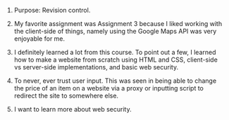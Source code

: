 1) Purpose: Revision control.

2) My favorite assignment was Assignment 3 because I liked working with the client-side of things, namely using the Google Maps API was very enjoyable for me.

3) I definitely learned a lot from this course. To point out a few, I learned how to make a website from scratch using HTML and CSS, client-side vs server-side implementations, and basic web security.

4) To never, ever trust user input. This was seen in being able to change the price of an item on a website via a proxy or inputting script to redirect the site to somewhere else.

5) I want to learn more about web security.